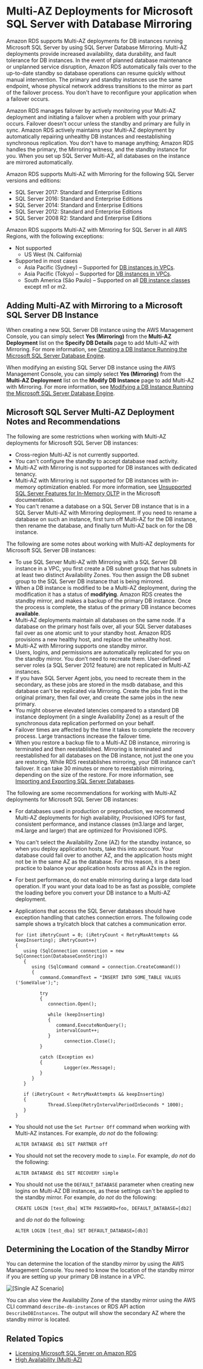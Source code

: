# Multi\-AZ Deployments for Microsoft SQL Server with Database Mirroring<a name="USER_SQLServerMultiAZ"></a>

Amazon RDS supports Multi\-AZ deployments for DB instances running Microsoft SQL Server by using SQL Server Database Mirroring\. Multi\-AZ deployments provide increased availability, data durability, and fault tolerance for DB instances\. In the event of planned database maintenance or unplanned service disruption, Amazon RDS automatically fails over to the up\-to\-date standby so database operations can resume quickly without manual intervention\. The primary and standby instances use the same endpoint, whose physical network address transitions to the mirror as part of the failover process\. You don't have to reconfigure your application when a failover occurs\. 

Amazon RDS manages failover by actively monitoring your Multi\-AZ deployment and initiating a failover when a problem with your primary occurs\. Failover doesn't occur unless the standby and primary are fully in sync\. Amazon RDS actively maintains your Multi\-AZ deployment by automatically repairing unhealthy DB instances and reestablishing synchronous replication\. You don't have to manage anything; Amazon RDS handles the primary, the Mirroring witness, and the standby instance for you\. When you set up SQL Server Multi\-AZ, all databases on the instance are mirrored automatically\. 

Amazon RDS supports Multi\-AZ with Mirroring for the following SQL Server versions and editions:
+ SQL Server 2017: Standard and Enterprise Editions
+ SQL Server 2016: Standard and Enterprise Editions
+ SQL Server 2014: Standard and Enterprise Editions
+ SQL Server 2012: Standard and Enterprise Editions
+ SQL Server 2008 R2: Standard and Enterprise Editions

Amazon RDS supports Multi\-AZ with Mirroring for SQL Server in all AWS Regions, with the following exceptions:
+ Not supported 
  + US West \(N\. California\)
+ Supported in most cases 
  + Asia Pacific \(Sydney\) – Supported for [DB instances in VPCs](http://docs.aws.amazon.com/AmazonRDS/latest/UserGuide/USER_VPC.WorkingWithRDSInstanceinaVPC.html#USER_VPC.Non-VPC2VPC)\.
  + Asia Pacific \(Tokyo\) – Supported for [DB instances in VPCs](http://docs.aws.amazon.com/AmazonRDS/latest/UserGuide/USER_VPC.WorkingWithRDSInstanceinaVPC.html#USER_VPC.Non-VPC2VPC)\.
  + South America \(São Paulo\) – Supported on all [DB instance classes](http://docs.aws.amazon.com/AmazonRDS/latest/UserGuide/Concepts.DBInstanceClass.html) except m1 or m2\.

## Adding Multi\-AZ with Mirroring to a Microsoft SQL Server DB Instance<a name="USER_SQLServerMultiAZ.Adding"></a>

When creating a new SQL Server DB instance using the AWS Management Console, you can simply select **Yes \(Mirroring\)** from the **Multi\-AZ Deployment** list on the **Specify DB Details** page to add Multi\-AZ with Mirroring\. For more information, see [Creating a DB Instance Running the Microsoft SQL Server Database Engine](USER_CreateMicrosoftSQLServerInstance.md)\. 

When modifying an existing SQL Server DB instance using the AWS Management Console, you can simply select **Yes \(Mirroring\)** from the **Multi\-AZ Deployment** list on the **Modify DB Instance** page to add Multi\-AZ with Mirroring\. For more information, see [Modifying a DB Instance Running the Microsoft SQL Server Database Engine](USER_ModifyInstance.SQLServer.md)\. 

## Microsoft SQL Server Multi\-AZ Deployment Notes and Recommendations<a name="USER_SQLServerMultiAZ.Recommendations"></a>

The following are some restrictions when working with Multi\-AZ deployments for Microsoft SQL Server DB instances: 
+ Cross\-region Multi\-AZ is not currently supported\. 
+ You can't configure the standby to accept database read activity\. 
+ Multi\-AZ with Mirroring is not supported for DB instances with dedicated tenancy\. 
+ Multi\-AZ with Mirroring is not supported for DB instances with in\-memory optimization enabled\. For more information, see [Unsupported SQL Server Features for In\-Memory OLTP](https://msdn.microsoft.com/en-us/library/dn133181.aspx) in the Microsoft documentation\. 
+ You can't rename a database on a SQL Server DB instance that is in a SQL Server Multi\-AZ with Mirroring deployment\. If you need to rename a database on such an instance, first turn off Multi\-AZ for the DB instance, then rename the database, and finally turn Multi\-AZ back on for the DB instance\. 

The following are some notes about working with Multi\-AZ deployments for Microsoft SQL Server DB instances: 
+ To use SQL Server Multi\-AZ with Mirroring with a SQL Server DB instance in a VPC, you first create a DB subnet group that has subnets in at least two distinct Availability Zones\. You then assign the DB subnet group to the SQL Server DB instance that is being mirrored\. 
+ When a DB instance is modified to be a Multi\-AZ deployment, during the modification it has a status of **modifying**\. Amazon RDS creates the standby mirror, and makes a backup of the primary DB instance\. Once the process is complete, the status of the primary DB instance becomes **available**\. 
+ Multi\-AZ deployments maintain all databases on the same node\. If a database on the primary host fails over, all your SQL Server databases fail over as one atomic unit to your standby host\. Amazon RDS provisions a new healthy host, and replace the unhealthy host\. 
+ Multi\-AZ with Mirroring supports one standby mirror\. 
+ Users, logins, and permissions are automatically replicated for you on the standby mirror\. You don’t need to recreate them\. User\-defined server roles \(a SQL Server 2012 feature\) are not replicated in Multi\-AZ instances\. 
+ If you have SQL Server Agent jobs, you need to recreate them in the secondary, as these jobs are stored in the msdb database, and this database can't be replicated via Mirroring\. Create the jobs first in the original primary, then fail over, and create the same jobs in the new primary\. 
+ You might observe elevated latencies compared to a standard DB instance deployment \(in a single Availability Zone\) as a result of the synchronous data replication performed on your behalf\. 
+ Failover times are affected by the time it takes to complete the recovery process\. Large transactions increase the failover time\. 
+ When you restore a backup file to a Multi\-AZ DB instance, mirroring is terminated and then reestablished\. Mirroring is terminated and reestablished for all databases on the DB instance, not just the one you are restoring\. While RDS reestablishes mirroring, your DB instance can't failover\. It can take 30 minutes or more to reestablish mirroring, depending on the size of the restore\. For more information, see [Importing and Exporting SQL Server Databases](SQLServer.Procedural.Importing.md)\. 

The following are some recommendations for working with Multi\-AZ deployments for Microsoft SQL Server DB instances: 
+ For databases used in production or preproduction, we recommend Multi\-AZ deployments for high availability, Provisioned IOPS for fast, consistent performance, and instance classes \(m3\.large and larger, m4\.large and larger\) that are optimized for Provisioned IOPS\. 
+ You can't select the Availability Zone \(AZ\) for the standby instance, so when you deploy application hosts, take this into account\. Your database could fail over to another AZ, and the application hosts might not be in the same AZ as the database\. For this reason, it is a best practice to balance your application hosts across all AZs in the region\. 
+ For best performance, do not enable mirroring during a large data load operation\. If you want your data load to be as fast as possible, complete the loading before you convert your DB instance to a Multi\-AZ deployment\. 
+ Applications that access the SQL Server databases should have exception handling that catches connection errors\. The following code sample shows a try/catch block that catches a communication error\. 

  ```
  for (int iRetryCount = 0; (iRetryCount < RetryMaxAttempts && keepInserting); iRetryCount++) 
  {
     using (SqlConnection connection = new SqlConnection(DatabaseConnString)) 
     {
        using (SqlCommand command = connection.CreateCommand()) 
        {
           command.CommandText = "INSERT INTO SOME_TABLE VALUES ('SomeValue');";
  
           try 
           {
              connection.Open();
  				
              while (keepInserting) 
              {
                 command.ExecuteNonQuery();
                 intervalCount++;
              }
                    connection.Close();          
           }
           
           catch (Exception ex) 
           {
                    Logger(ex.Message);
           }
        }
     }
  
     if (iRetryCount < RetryMaxAttempts && keepInserting) 
     {
              Thread.Sleep(RetryIntervalPeriodInSeconds * 1000);
     }
  }
  ```
+ You should not use the `Set Partner Off` command when working with Multi\-AZ instances\. For example, *do not* do the following: 

  ```
  ALTER DATABASE db1 SET PARTNER off   
  ```
+ You should not set the recovery mode to `simple`\. For example, *do not* do the following: 

  ```
  ALTER DATABASE db1 SET RECOVERY simple   
  ```
+ You should not use the `DEFAULT_DATABASE` parameter when creating new logins on Multi\-AZ DB instances, as these settings can't be applied to the standby mirror\. For example, *do not* do the following: 

  ```
  CREATE LOGIN [test_dba] WITH PASSWORD=foo, DEFAULT_DATABASE=[db2]   
  ```

  and *do not* do the following:

  ```
  ALTER LOGIN [test_dba] SET DEFAULT_DATABASE=[db3]   
  ```

## Determining the Location of the Standby Mirror<a name="USER_SQLServerMultiAZ.Location"></a>

You can determine the location of the standby mirror by using the AWS Management Console\. You need to know the location of the standby mirror if you are setting up your primary DB instance in a VPC\. 

![\[Single AZ Scenario\]](http://docs.aws.amazon.com/AmazonRDS/latest/UserGuide/images/SQLSvr-MultiAZ.png)

You can also view the Availability Zone of the standby mirror using the AWS CLI command `describe-db-instances` or RDS API action `DescribeDBInstances`\. The output will show the secondary AZ where the standby mirror is located\. 

## Related Topics<a name="USER_SQLServerMultiAZ.related"></a>
+ [Licensing Microsoft SQL Server on Amazon RDS](SQLServer.Concepts.General.Licensing.md)
+ [High Availability \(Multi\-AZ\)](Concepts.MultiAZ.md)
